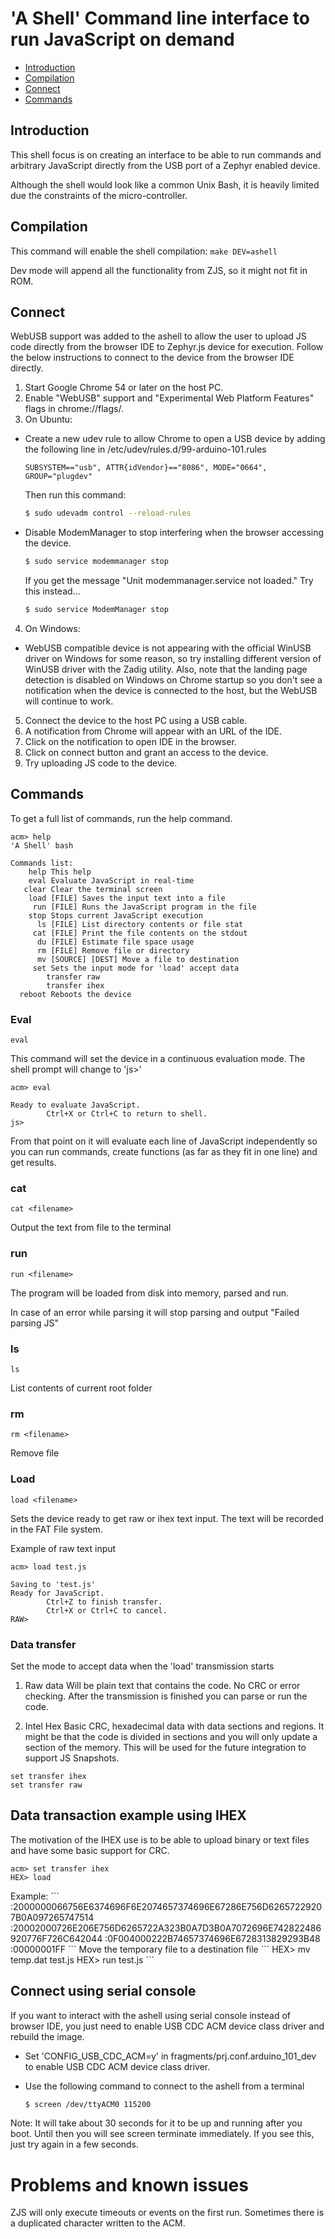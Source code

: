 'A Shell' Command line interface to run JavaScript on demand
============================================================

* [Introduction](#introduction)
* [Compilation](#compilation)
* [Connect](#connect)
* [Commands](#commands)

Introduction
------------
This shell focus is on creating an interface to be able to run commands and
arbitrary JavaScript directly from the USB port of a Zephyr enabled device.

Although the shell would look like a common Unix Bash, it is heavily limited
due the constraints of the micro-controller.

Compilation
------------

This command will enable the shell compilation:
`make DEV=ashell`

Dev mode will append all the functionality from ZJS, so it might not fit in ROM.

Connect
-------

WebUSB support was added to the ashell to allow the user to upload JS code
directly from the browser IDE to Zephyr.js device for execution. Follow the
below instructions to connect to the device from the browser IDE directly.

1. Start Google Chrome 54 or later on the host PC.
2. Enable "WebUSB" support and "Experimental Web Platform Features"
   flags in chrome://flags/.
3. On Ubuntu:
  * Create a new udev rule to allow Chrome to open a USB device by adding
    the following line in /etc/udev/rules.d/99-arduino-101.rules

     `SUBSYSTEM=="usb", ATTR{idVendor}=="8086", MODE="0664", GROUP="plugdev"`

     Then run this command:
     ```bash
     $ sudo udevadm control --reload-rules
     ```
  * Disable ModemManager to stop interfering when the browser accessing the device.

     ```bash
     $ sudo service modemmanager stop
     ```
    If you get the message "Unit modemmanager.service not loaded." Try this instead...

    ```bash
    $ sudo service ModemManager stop
    ```

4. On Windows:
  * WebUSB compatible device is not appearing with the official WinUSB driver on
    Windows for some reason, so try installing different version of WinUSB driver
    with the Zadig utility. Also, note that the landing page detection is disabled
    on Windows on Chrome startup so you don't see a notification when the device is
    connected to the host, but the WebUSB will continue to work.

5. Connect the device to the host PC using a USB cable.
6. A notification from Chrome will appear with an URL of the IDE.
7. Click on the notification to open IDE in the browser.
8. Click on connect button and grant an access to the device.
9. Try uploading JS code to the device.

Commands
--------

To get a full list of commands, run the help command.

```
acm> help
'A Shell' bash

Commands list:
    help This help
    eval Evaluate JavaScript in real-time
   clear Clear the terminal screen
    load [FILE] Saves the input text into a file
     run [FILE] Runs the JavaScript program in the file
    stop Stops current JavaScript execution
      ls [FILE] List directory contents or file stat
     cat [FILE] Print the file contents on the stdout
      du [FILE] Estimate file space usage
      rm [FILE] Remove file or directory
      mv [SOURCE] [DEST] Move a file to destination
     set Sets the input mode for 'load' accept data
        transfer raw
        transfer ihex
  reboot Reboots the device
```

### Eval

`eval`

This command will set the device in a continuous evaluation mode.
The shell prompt will change to 'js>'

```
acm> eval

Ready to evaluate JavaScript.
        Ctrl+X or Ctrl+C to return to shell.
js>
```

From that point on it will evaluate each line of JavaScript independently
so you can run commands, create functions (as far as they fit in one line)
and get results.

### cat

`cat <filename>`

Output the text from file to the terminal

### run

`run <filename>`

The program will be loaded from disk into memory, parsed
and run.

In case of an error while parsing it will stop parsing and output
"Failed parsing JS"

### ls

`ls`

List contents of current root folder

### rm

`rm <filename>`

Remove file

### Load

`load <filename>`

Sets the device ready to get raw or ihex text input.
The text will be recorded in the FAT File system.

Example of raw text input
```
acm> load test.js

Saving to 'test.js'
Ready for JavaScript.
        Ctrl+Z to finish transfer.
        Ctrl+X or Ctrl+C to cancel.
RAW>
```

### Data transfer

Set the mode to accept data when the 'load' transmission starts

1. Raw data
Will be plain text that contains the code. No CRC or error checking.
After the transmission is finished you can parse or run the code.

2. Intel Hex
Basic CRC, hexadecimal data with data sections and regions.
It might be that the code is divided in sections and you will only update a section of the memory.
This will be used for the future integration to support JS Snapshots.

```
set transfer ihex
set transfer raw
```

## Data transaction example using IHEX

The motivation of the IHEX use is to be able to upload binary or text
files and have some basic support for CRC.

```
acm> set transfer ihex
HEX> load
```
<Send ihex data here>
Example:
```
:2000000066756E6374696F6E2074657374696E67286E756D62657229207B0A097265747514
:20002000726E206E756D6265722A323B0A7D3B0A7072696E742822486920776F726C642044
:0F004000222B74657374696E6728313829293B48
:00000001FF
```
Move the temporary file to a destination file
```
HEX> mv temp.dat test.js
HEX> run test.js
```

Connect using serial console
----------------------------
If you want to interact with the ashell using serial console instead of
browser IDE, you just need to enable USB CDC ACM device class driver
and rebuild the image.

* Set 'CONFIG_USB_CDC_ACM=y' in fragments/prj.conf.arduino_101_dev to
enable USB CDC ACM device class driver.

* Use the following command to connect to the ashell from a terminal

  ```bash
  $ screen /dev/ttyACM0 115200
  ```

Note: It will take about 30 seconds for it to be up and running after you boot.
Until then you will see screen terminate immediately.  If you see this, just
try again in a few seconds.

Problems and known issues
========================

ZJS will only execute timeouts or events on the first run. Sometimes there is
a duplicated character written to the ACM.

